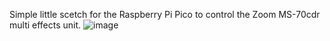 Simple little scetch for the Raspberry Pi Pico to control the Zoom MS-70cdr multi effects unit.
![image](https://drive.google.com/file/d/1Y7p8h9N37_cISeCfgI1Rk6ykRftv4QWI/view)
